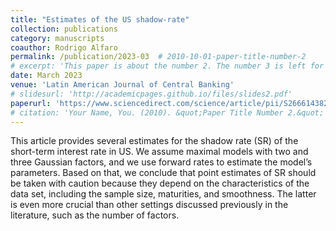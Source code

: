 ```yaml
---
title: "Estimates of the US shadow-rate"
collection: publications
category: manuscripts
coauthor: Rodrigo Alfaro
permalink: /publication/2023-03  # 2010-10-01-paper-title-number-2
# excerpt: 'This paper is about the number 2. The number 3 is left for future work.'
date: March 2023
venue: 'Latin American Journal of Central Banking'
# slidesurl: 'http://academicpages.github.io/files/slides2.pdf'
paperurl: 'https://www.sciencedirect.com/science/article/pii/S2666143822000345'
# citation: 'Your Name, You. (2010). &quot;Paper Title Number 2.&quot; <i>Journal 1</i>. 1(2).'
---
```

This article provides several estimates for the shadow rate (SR) of the short-term interest rate in US. We assume maximal models with two and three Gaussian factors, and we use forward rates to estimate the model’s parameters. Based on that, we conclude that point estimates of SR should be taken with caution because they depend on the characteristics of the data set, including the sample size, maturities, and smoothness. The latter is even more crucial than other settings discussed previously in the literature, such as the number of factors.
